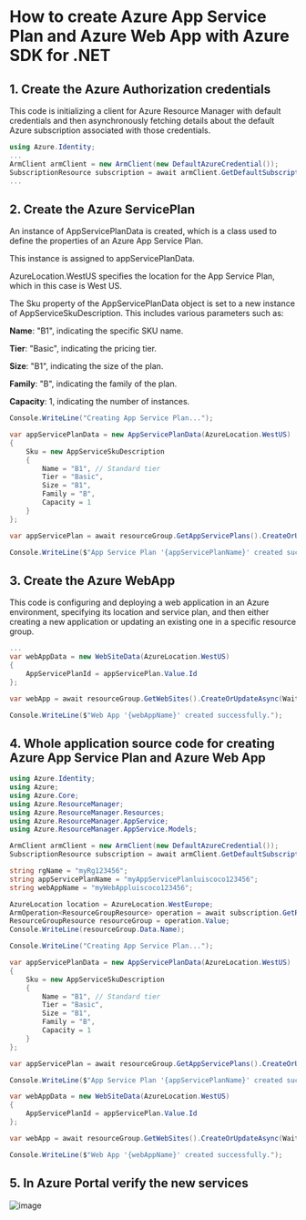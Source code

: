 # How to create Azure App Service Plan and Azure Web App with Azure SDK for .NET

## 1. Create the Azure Authorization credentials

This code is initializing a client for Azure Resource Manager with default credentials and then asynchronously fetching details about the default Azure subscription associated with those credentials.

```csharp
using Azure.Identity;
...
ArmClient armClient = new ArmClient(new DefaultAzureCredential());
SubscriptionResource subscription = await armClient.GetDefaultSubscriptionAsync();
...
```

## 2. Create the Azure ServicePlan

An instance of AppServicePlanData is created, which is a class used to define the properties of an Azure App Service Plan. 

This instance is assigned to appServicePlanData.

AzureLocation.WestUS specifies the location for the App Service Plan, which in this case is West US.

The Sku property of the AppServicePlanData object is set to a new instance of AppServiceSkuDescription. This includes various parameters such as:

**Name**: "B1", indicating the specific SKU name.

**Tier**: "Basic", indicating the pricing tier.

**Size**: "B1", indicating the size of the plan.

**Family**: "B", indicating the family of the plan.

**Capacity**: 1, indicating the number of instances.

```csharp
Console.WriteLine("Creating App Service Plan...");

var appServicePlanData = new AppServicePlanData(AzureLocation.WestUS)
{
    Sku = new AppServiceSkuDescription
    {
        Name = "B1", // Standard tier
        Tier = "Basic",
        Size = "B1",
        Family = "B",
        Capacity = 1
    }
};

var appServicePlan = await resourceGroup.GetAppServicePlans().CreateOrUpdateAsync(WaitUntil.Completed, appServicePlanName, appServicePlanData);

Console.WriteLine($"App Service Plan '{appServicePlanName}' created successfully.");
```

## 3. Create the Azure WebApp

This code is configuring and deploying a web application in an Azure environment, specifying its location and service plan, and then either creating a new application or updating an existing one in a specific resource group.

```csharp
...
var webAppData = new WebSiteData(AzureLocation.WestUS)
{
    AppServicePlanId = appServicePlan.Value.Id
};

var webApp = await resourceGroup.GetWebSites().CreateOrUpdateAsync(WaitUntil.Completed, webAppName, webAppData);

Console.WriteLine($"Web App '{webAppName}' created successfully.");
```

## 4. Whole application source code for creating Azure App Service Plan and Azure Web App

```csharp
using Azure.Identity;
using Azure;
using Azure.Core;
using Azure.ResourceManager;
using Azure.ResourceManager.Resources;
using Azure.ResourceManager.AppService;
using Azure.ResourceManager.AppService.Models;

ArmClient armClient = new ArmClient(new DefaultAzureCredential());
SubscriptionResource subscription = await armClient.GetDefaultSubscriptionAsync();

string rgName = "myRg123456";
string appServicePlanName = "myAppServicePlanluiscoco123456";
string webAppName = "myWebAppluiscoco123456";

AzureLocation location = AzureLocation.WestEurope;
ArmOperation<ResourceGroupResource> operation = await subscription.GetResourceGroups().CreateOrUpdateAsync(WaitUntil.Completed, rgName, new ResourceGroupData(location));
ResourceGroupResource resourceGroup = operation.Value;
Console.WriteLine(resourceGroup.Data.Name);

Console.WriteLine("Creating App Service Plan...");

var appServicePlanData = new AppServicePlanData(AzureLocation.WestUS)
{
    Sku = new AppServiceSkuDescription
    {
        Name = "B1", // Standard tier
        Tier = "Basic",
        Size = "B1",
        Family = "B",
        Capacity = 1
    }
};

var appServicePlan = await resourceGroup.GetAppServicePlans().CreateOrUpdateAsync(WaitUntil.Completed, appServicePlanName, appServicePlanData);

Console.WriteLine($"App Service Plan '{appServicePlanName}' created successfully.");

var webAppData = new WebSiteData(AzureLocation.WestUS)
{
    AppServicePlanId = appServicePlan.Value.Id
};

var webApp = await resourceGroup.GetWebSites().CreateOrUpdateAsync(WaitUntil.Completed, webAppName, webAppData);

Console.WriteLine($"Web App '{webAppName}' created successfully.");
```

## 5. In Azure Portal verify the new services

![image](https://github.com/luiscoco/Azure_SDK_Sample25_Create_AppServicePlan_and_WebApp/assets/32194879/aad6b8b6-ad69-44ab-b358-20f0ccae7070)




